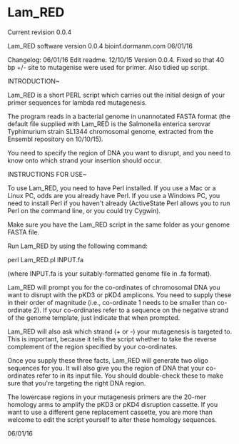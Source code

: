 # Lam_RED
Current revision 0.0.4

Lam_RED software version 0.0.4
bioinf.dormanm.com
06/01/16

Changelog: 
06/01/16 Edit readme.
12/10/15 Version 0.0.4. Fixed so that 40 bp +/- site to mutagenise were used for primer. Also tidied up script. 

INTRODUCTION~

Lam_RED is a short PERL script which carries out the initial design of your primer sequences for lambda red mutagenesis. 

The program reads in a bacterial genome in unannotated FASTA format (the default file supplied with Lam_RED is the Salmonella enterica serovar Typhimurium strain SL1344 chromosomal genome, extracted from the Ensembl repository on 10/10/15).

You need to specify the region of DNA you want to disrupt, and you need to know onto which strand your insertion should occur. 

INSTRUCTIONS FOR USE~

To use Lam_RED, you need to have Perl installed. If you use a Mac or a Linux PC, odds are you already have Perl. If you use a Windows PC, you need to install Perl if you haven't already (ActiveState Perl allows you to run Perl on the command line, or you could try Cygwin).

Make sure you have the Lam_RED script in the same folder as your genome FASTA file.

Run Lam_RED by using the following command:

perl Lam_RED.pl INPUT.fa

(where INPUT.fa is your suitably-formatted genome file in .fa format).

Lam_RED will prompt you for the co-ordinates of chromosomal DNA you want to disrupt with the pKD3 or pKD4 amplicons. You need to supply these in their order of magnitude (i.e., co-ordinate 1 needs to be smaller than co-ordinate 2). If your co-ordinates refer to a sequence on the negative strand of the genome template, just indicate that when prompted. 

Lam_RED will also ask which strand (+ or -) your mutagenesis is targeted to. This is important, because it tells the script whether to take the reverse complement of the region specified by your co-ordinates. 

Once you supply these three facts, Lam_RED will generate two oligo sequences for you. It will also give you the region of DNA that your co-ordinates refer to in its input file. You should double-check these to make sure that you're targeting the right DNA region. 

The lowercase regions in your mutagenesis primers are the 20-mer homology arms to amplify the pKD3 or pKD4 disruption cassette. If you want to use a different gene replacement cassette, you are more than welcome to edit the script yourself to alter these homology sequences. 

06/01/16
